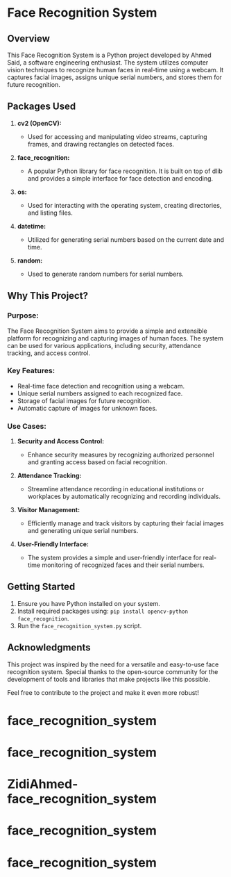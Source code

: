 # Face Recognition System

## Overview
This Face Recognition System is a Python project developed by Ahmed Said, a software engineering enthusiast. The system utilizes computer vision techniques to recognize human faces in real-time using a webcam. It captures facial images, assigns unique serial numbers, and stores them for future recognition.

## Packages Used
1. **cv2 (OpenCV):**
   - Used for accessing and manipulating video streams, capturing frames, and drawing rectangles on detected faces.

2. **face_recognition:**
   - A popular Python library for face recognition. It is built on top of dlib and provides a simple interface for face detection and encoding.

3. **os:**
   - Used for interacting with the operating system, creating directories, and listing files.

4. **datetime:**
   - Utilized for generating serial numbers based on the current date and time.

5. **random:**
   - Used to generate random numbers for serial numbers.

## Why This Project?

### Purpose:
The Face Recognition System aims to provide a simple and extensible platform for recognizing and capturing images of human faces. The system can be used for various applications, including security, attendance tracking, and access control.

### Key Features:
- Real-time face detection and recognition using a webcam.
- Unique serial numbers assigned to each recognized face.
- Storage of facial images for future recognition.
- Automatic capture of images for unknown faces.

### Use Cases:
1. **Security and Access Control:**
   - Enhance security measures by recognizing authorized personnel and granting access based on facial recognition.

2. **Attendance Tracking:**
   - Streamline attendance recording in educational institutions or workplaces by automatically recognizing and recording individuals.

3. **Visitor Management:**
   - Efficiently manage and track visitors by capturing their facial images and generating unique serial numbers.

4. **User-Friendly Interface:**
   - The system provides a simple and user-friendly interface for real-time monitoring of recognized faces and their serial numbers.

## Getting Started
1. Ensure you have Python installed on your system.
2. Install required packages using: `pip install opencv-python face_recognition`.
3. Run the `face_recognition_system.py` script.

## Acknowledgments
This project was inspired by the need for a versatile and easy-to-use face recognition system. Special thanks to the open-source community for the development of tools and libraries that make projects like this possible.

Feel free to contribute to the project and make it even more robust!
# face_recognition_system
# face_recognition_system
# ZidiAhmed-face_recognition_system
# face_recognition_system
# face_recognition_system
